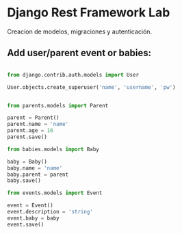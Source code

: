 #   Django Rest Framework Lab

Creacion de modelos, migraciones y autenticación.

##  Add user/parent event or babies:

```python

from django.contrib.auth.models import User

User.objects.create_superuser('name', 'username', 'pw')


from parents.models import Parent

parent = Parent()
parent.name = 'name'
parent.age = 16
parent.save()

from babies.models import Baby

baby = Baby()
baby.name = 'name'
baby.parent = parent
baby.save()

from events.models import Event

event = Event()
event.description = 'string'
event.baby = baby
event.save()
```
